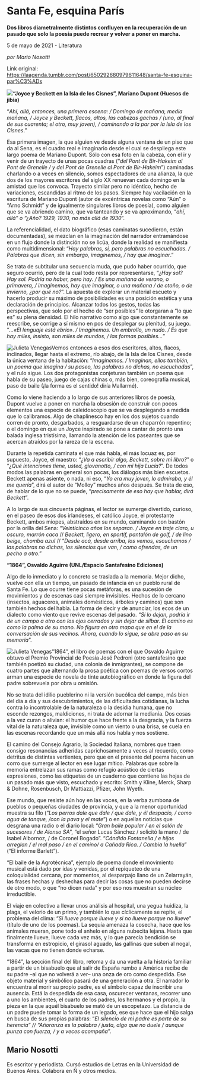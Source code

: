 # Santa Fe, esquina París

**Dos libros diametralmente distintos confluyen en la recuperación de un pasado que solo la poesía puede recrear y volver a poner en marcha.**

5 de mayo de 2021 - Literatura

_por Mario Nosotti_

Link original: https://laagenda.tumblr.com/post/650292680979611648/santa-fe-esquina-par%C3%ADs

![](https://64.media.tumblr.com/d7b4d9dc76ac10950beb8a4f43925ca3/0f750ef0226d83c6-84/s500x750/d470e23a3bbcfc68c17399c9b8496f6908816712.jpg)**“Joyce y Beckett en la Isla de los Cisnes”, Mariano Dupont (Huesos de jibia)**

“*Ahí, allá, entonces, una primera escena: / Domingo de mañana, media mañana, / Joyce y Beckett, flacos, altos, las cabezas gachas / (uno, al final de sus cuarenta; el otro, muy joven), / caminando a la par por la Isla de los Cisnes*.”

Esa primera imagen, la que alguien ve desde alguna ventana de un piso que da al Sena, es el cuadro real e imaginario desde el cual se despliega este largo poema de Mariano Dupont. Sólo con esa foto en la cabeza, con el ir y venir de un trayecto de unas pocas cuadras (“*del Pont de Bir-Hakeim al Pont de Grenelle / y del Pont de Grenelle al Pont de Bir-Hakeim*”) caminadas charlando o a veces en silencio, somos espectadores de una alianza, la que dos de los mayores escritores del siglo XX renuevan cada domingo en la amistad que los convoca. Trayecto similar pero no idéntico, hecho de variaciones, escandidas al ritmo de los pasos. Siempre hay vacilación en la escritura de Mariano Dupont (autor de excéntricas novelas como “Aún” o “Arno Schmidt” y de igualmente singulares libros de poesía), como alguien que se va abriendo camino, que va tanteando y se va aproximando,  “*ahí, allá” o “¿Año? 1929, 1930, no más allá de 1930*”.

La referencialidad, el dato biográfico (esas caminatas sucedieron, están documentadas), se mezclan en la imaginación del narrador entramándose en un flujo donde la distinción no se licúa, donde la realidad se manifiesta como multidimensional: “*Hay palabras, sí, pero palabras no escuchadas. / Palabras que dicen, sin embargo, imaginemos, / hay que imaginar*.”

Se trata de subtitular una secuencia muda, que pudo haber ocurrido, que seguro ocurrió, pero de la cual todo resta por representarse, “*¿Hay sol? Hay sol. Podría no haber, pero hay. / Es una mañana de verano, o primavera, / imaginemos, hay que imaginar, o una mañana / de otoño, o de invierno, ¿por qué no?*”. La apuesta de explorar un material escueto y hacerlo producir su máximo de posibilidades es una posición estética y una declaración de principios. Alcanzar todos los gestos, todas las perspectivas, que solo por el hecho de “ser posibles” le otorgaran a “lo que es” su plena densidad. El hilo narrativo como algo que constantemente se reescribe, se corrige a sí mismo en pos de desplegar su plenitud, su juego. “*…«El lenguaje está ebrio». / Imaginemos. Un embrollo, un nudo. / Es que hay miles, insisto, son miles de mundos, / las formas posibles…*” 


![Julieta Venegas](https://64.media.tumblr.com/ac82f9097e12f2e5f268cc53adbbc01f/0f750ef0226d83c6-d2/s250x400/8d6454f7fb0a5ed31605aa8b0aca7d22e5436465.jpg)Vemos entonces a esos dos escritores, altos, flacos, inclinados, llegar hasta el extremo, río abajo, de la Isla de los Cisnes, desde la única ventana de la habitación: “*Imaginemos. / Imaginan, ellos también, un poema que imagina / su paseo, las palabras no dichas, no escuchadas*”, y el rulo sigue. Los dos protagonistas conjeturan también un poema que habla de su paseo, juego de cajas chinas o, más bien, coreografía musical, paso de baile (¡la forma es el sentido! diría Mallarmé).  

Como lo viene haciendo a lo largo de sus anteriores libros de poesía, Dupont vuelve a poner en marcha la obsesión de construir con pocos elementos una especie de caleidoscopio que se va desplegando a medida que lo calibramos. Algo de chaplinesco hay en los dos sujetos cuando corren de pronto, desgarbados, a resguardarse de un chaparrón repentino; o el domingo en que un Joyce inspirado se pone a cantar de pronto una balada inglesa tristísima, llamando la atención de los paseantes que se acercan atraídos por la rareza de la escena. 

Durante la repetida caminata el que más habla, el más locuaz es, por supuesto, Joyce, el maestro: “*¿Va a escribir algo, Beckett, sobre mi libro?*” o “*¿Qué intenciones tiene, usted, giovanotto, / con mi hija Lucía?*”. De todos modos las palabras en general son pocas, los diálogos más bien escuetos. Beckett apenas asiente, o nada, ni eso, “*Yo era muy joven, lo admiraba, y él me quería*”, dirá el autor de “Molloy” muchos años después. Se trata de eso, de hablar de lo que no se puede, “*precisamente de eso hay que hablar, dirá Beckett*”. 

A lo largo de sus cincuenta páginas, el lector se sumerge divertido, curioso, en el paseo de esos dos irlandeses, el católico Joyce, el protestante Beckett, ambos miopes, abstraídos en su mundo, caminando con bastón por la orilla del Sena:  “*Veinticinco años los separan. / Joyce en traje claro, u oscuro, marrón caca* // *Beckett, ligero, en sportif, pantalón de golf, / de lino beige, chomba azul* //  “*Desde acá, desde arriba, los vemos, escuchamos / las palabras no dichas, los silencios que van, / como ofrendas, de un pecho a otro*.” 

  


**“1864”, Osvaldo Aguirre (UNL/Espacio Santafesino Ediciones)**

Algo de lo inmediato y lo concreto se traslada a la memoria. Mejor dicho, vuelve con ella un tiempo, un pasado de infancia en un pueblo rural de Santa Fe. Lo que ocurre tiene pocas metáforas, es una sucesión de movimientos y de escenas casi siempre invisibles. Hechos de lo cercano (insectos, aguaceros, animales domésticos, árboles y caminos) que son también hechos del habla. La forma de decir y de anunciar, los ecos de un dialecto como viento que revive escenas del pasado. *“Si lo dejan, podría ir de un campo a otro con los ojos cerrados y sin dejar de silbar. El camino es como la palma de su mano. No figura en otro mapa que en el de la conversación de sus vecinos. Ahora, cuando lo sigue, se abre paso en su memoria*”.

![Julieta Venegas](https://64.media.tumblr.com/21572a4eed550e1e2f16c3b52d2146f4/0f750ef0226d83c6-90/s250x400/65daf5efef134a2e2d87781a7be89663699776c6.jpg)“1864”, el libro de poemas con el que Osvaldo Aguirre obtuvo el Premio Provincial de Poesía José Pedroni (otro santafesino que también poetizó su ciudad, una colonia de inmigrantes), se compone de cuatro partes que alternando la prosa poética con poemas de versos cortos arman una especie de novela de tinte autobiográfico en donde la figura del padre sobrevuela por obra u omisión.   

No se trata del idilio pueblerino ni la versión bucólica del campo, más bien del día a día y sus descubrimientos, de las dificultades cotidianas, la lucha contra lo incontrolable de la naturaleza o la desidia humana, que no esconde rezongos, maldiciones, ni trata de adornar la medianía. Dos cosas a la vez curan o alivian: el humor que hace frente a la desgracia, y la fuerza vital de la naturaleza que, invisible como un viento o una brisa, se cuela en las escenas recordando que un más allá nos habla y nos sostiene. 

El camino del Consejo Agrario, la Sociedad Italiana, nombres que traen consigo resonancias adheridas caprichosamente a veces al recuerdo, como detritus de distintas vertientes, pero que en el presente del poema hacen un corro que sumerge al lector en ese lugar mítico. Palabras que sobre la memoria entrelazan sus ramas como refugio acústico de ciertas expresiones, como las etiquetas de un cuaderno que contiene las hojas de un pasado más que visto, escuchado y escrito: Smith y Kline, Merck, Sharp & Dohne, Rosenbusch, Dr Mattiazzi, Pfizer, John Wyeth. 

Ese mundo, que resiste aún hoy en las voces, en la verba zumbona de pueblos o pequeñas ciudades de provincia, y que a la menor oportunidad muestra su filo (“*Los perros dale que dale / que dale, y él despacio, / como agua de tanque, /con la pava y el mate*”) o en aquellas noticias que desgrana una radio o el diario local: “*Gran baile popular / en el salón de sucesores / de Alonso SA*”, “el señor Lucas Sánchez / solicitó la mano / de Isabel Albornoz, / de Coronel Bogado”. “*Cándido Fontanella / e hijos arreglan / el mal paso / en el camino/  a Cañada Rica. / Cambia la huella*” (“El informe Barlett”).

“El baile de la Agrotécnica”, ejemplo de poema donde el movimiento musical está dado por idas y venidas, por el repiqueteo de una coloquialidad cercana, por momentos, al desparpajo llano de un Zelarrayán, las frases hechas y deshechas para decir las cosas que no pueden decirse de otro modo, o que “no dicen nada” y por eso nos muestran su núcleo irreductible. 

El viaje en colectivo a llevar unos análisis al hospital, una yegua huidiza, la plaga, el velorio de un primo, y también lo que cíclicamente se repite, el problema del clima: “*Si llueve porque llueve y si no llueve porque no llueve*” (título de uno de los poemas). La sequía amenaza la cosecha, hace que los animales mueran, pone todo el anhelo en alguna nubecita lejana. Hasta que finalmente llueve, llueve cada vez más, y lo que parecía bendición se transforma en estropicio, el girasol aguado, las gallinas que suben al nogal, las vacas que no tienen donde echarse. 

“1864”, la sección final del libro, retoma y da una vuelta a la historia familiar a partir de un bisabuelo que al salir de España rumbo a América recibe de su padre –al que no volverá a ver– una onza de oro como despedida. Ese objeto material y simbólico pasará de una generación a otra. El narrador lo encuentra al morir su propio padre, es el símbolo capaz de inscribir una ausencia. Está la despedida de esa casa, oscurecer ventanas, recorrer uno a uno los ambientes, el cuarto de los padres, los hermanos y el propio, la pieza en la que aquél bisabuelo se mató de un escopetazo. La distancia de un padre puede tomar la forma de un legado, ese que hace que el hijo salga en busca de sus propias palabras:  “*El silencio de mi padre es parte de su herencia” // “Añoranza es la palabra / justa, algo que no duele / aunque punza con fuerza, / y a veces acompaña*”.

Mario Nosotti
-------------

Es escritor y periodista. Cursó estudios de Letras en la Universidad de Buenos Aires. Colabora en Ñ y otros medios. 

